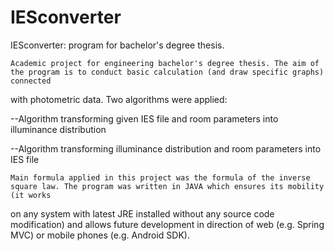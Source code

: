 IESconverter
============

IESconverter: program for bachelor's degree thesis. 

    Academic project for engineering bachelor's degree thesis. The aim of the program is to conduct basic calculation (and draw specific graphs) connected
with photometric data. Two algorithms were applied:

--Algorithm transforming given IES file and room parameters into illuminance
distribution

--Algorithm transforming illuminance distribution and room parameters
into IES file

    Main formula applied in this project was the formula of the inverse square law. The program was written in JAVA which ensures its mobility (it works
on any system with latest JRE installed without any source code modification) and allows future development in direction of web (e.g. Spring MVC)
or mobile phones (e.g. Android SDK).

